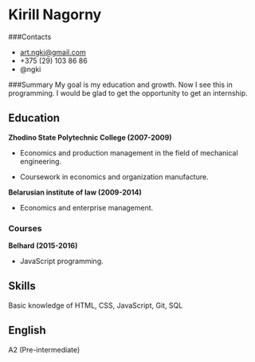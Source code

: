 # Kirill Nagorny

###Contacts
* art.ngki@gmail.com
* +375 (29) 103 86 86
* @ngki

###Summary
My goal is my education and growth. Now I see this in programming. I would be glad to get the opportunity to get an internship.

## Education

**Zhodino State Polytechnic College (2007-2009)**

* Economics and production management in the field of mechanical engineering.

* Coursework in economics and organization manufacture.

**Belarusian institute of law (2009-2014)**

* Economics and enterprise management.

### Courses

**Belhard (2015-2016)**

* JavaScript programming.

## Skills

Basic knowledge of HTML, CSS, JavaScript, Git, SQL

## English

A2 (Pre-intermediate)